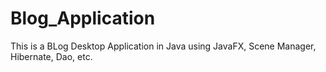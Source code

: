 # Blog_Application
This is a BLog Desktop Application in Java using JavaFX, Scene Manager, Hibernate, Dao, etc.

